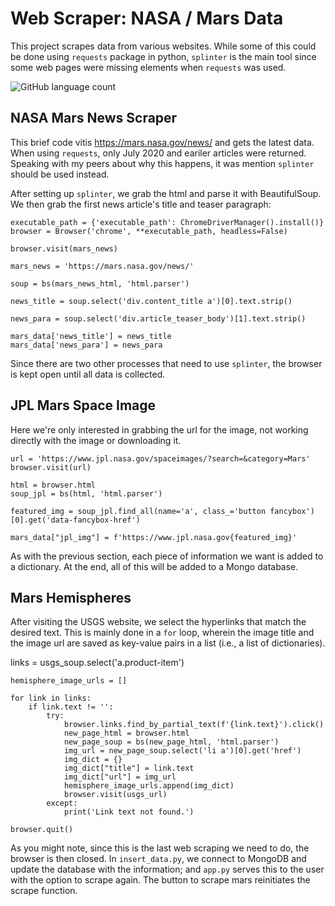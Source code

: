 # Web Scraper: NASA / Mars Data
This project scrapes data from various websites. While some of this could be done using `requests` package in python, `splinter` is the main tool since some web pages were missing elements when `requests` was used. 

![GitHub language count](https://img.shields.io/github/languages/count/CCom20/web-scraping-challenge?style=for-the-badge)

## NASA Mars News Scraper
This brief code vitis https://mars.nasa.gov/news/ and gets the latest data. When using `requests`, only July 2020 and eariler articles were returned. Speaking with my peers about why this happens, it was mention `splinter` should be used instead. 

After setting up `splinter`, we grab the html and parse it with BeautifulSoup. We then grab the first news article's title and teaser paragraph:

    executable_path = {'executable_path': ChromeDriverManager().install()}
    browser = Browser('chrome', **executable_path, headless=False)

    browser.visit(mars_news)

    mars_news = 'https://mars.nasa.gov/news/'

    soup = bs(mars_news_html, 'html.parser')
    
    news_title = soup.select('div.content_title a')[0].text.strip()

    news_para = soup.select('div.article_teaser_body')[1].text.strip()

    mars_data['news_title'] = news_title
    mars_data['news_para'] = news_para

Since there are two other processes that need to use `splinter`, the browser is kept open until all data is collected. 

## JPL Mars Space Image

Here we're only interested in grabbing the url for the image, not working directly with the image or downloading it. 

    url = 'https://www.jpl.nasa.gov/spaceimages/?search=&category=Mars'
    browser.visit(url)

    html = browser.html
    soup_jpl = bs(html, 'html.parser')

    featured_img = soup_jpl.find_all(name='a', class_='button fancybox')[0].get('data-fancybox-href')

    mars_data["jpl_img"] = f'https://www.jpl.nasa.gov{featured_img}'

As with the previous section, each piece of information we want is added to a dictionary. At the end, all of this will be added to a Mongo database.

## Mars Hemispheres

After visiting the USGS website, we select the hyperlinks that match the desired text. This is mainly done in a `for` loop, wherein the image title and the image url are saved as key-value pairs in a list (i.e., a list of dictionaries). 

links = usgs_soup.select('a.product-item')

    hemisphere_image_urls = []

    for link in links:
        if link.text != '':
            try:
                browser.links.find_by_partial_text(f'{link.text}').click()
                new_page_html = browser.html
                new_page_soup = bs(new_page_html, 'html.parser')
                img_url = new_page_soup.select('li a')[0].get('href')
                img_dict = {}
                img_dict["title"] = link.text
                img_dict["url"] = img_url
                hemisphere_image_urls.append(img_dict)
                browser.visit(usgs_url)
            except:
                print('Link text not found.')

    browser.quit()

As you might note, since this is the last web scraping we need to do, the browser is then closed. In `insert_data.py`, we connect to MongoDB and update the database with the information; and `app.py` serves this to the user with the option to scrape again. The button to scrape mars reinitiates the scrape function. 
